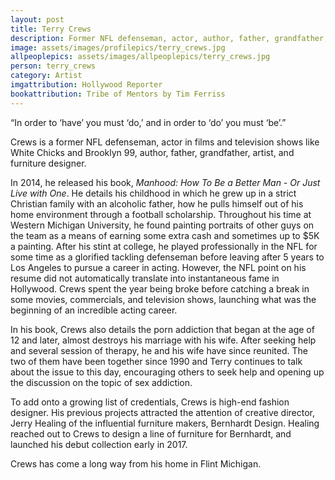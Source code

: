 ```yaml
---
layout: post
title: Terry Crews
description: Former NFL defenseman, actor, author, father, grandfather, artist, and furniture designer
image: assets/images/profilepics/terry_crews.jpg
allpeoplepics: assets/images/allpeoplepics/terry_crews.jpg
person: terry_crews
category: Artist
imgattribution: Hollywood Reporter
bookattribution: Tribe of Mentors by Tim Ferriss
---
```


“In order to ‘have’ you must ‘do,’ and in order to ‘do’ you must ‘be’.”

Crews is a former NFL defenseman, actor in films and television shows like White Chicks and Brooklyn 99, author, father, grandfather, artist, and furniture designer. 

In 2014, he released his book, <i>Manhood: How To Be a Better Man - Or Just Live with One</i>. He details his childhood in which he grew up in a strict Christian family with an alcoholic father, how he pulls himself out of his home environment through a football scholarship. Throughout his time at Western Michigan University, he found painting portraits of other guys on the team as a means of earning some extra cash and sometimes up to $5K a painting. After his stint at college, he played professionally in the NFL for some time as a glorified tackling defenseman before leaving after 5 years to Los Angeles to pursue a career in acting. However, the NFL point on his resume did not automatically translate into instantaneous fame in Hollywood. Crews spent the year being broke before catching a break in some movies, commercials, and television shows, launching what was the beginning of an incredible acting career. 

In his book, Crews also details the porn addiction that began at the age of 12 and later, almost destroys his marriage with his wife. After seeking help and several session of therapy, he and his wife have since reunited. The two of them have been together since 1990 and Terry continues to talk about the issue to this day, encouraging others to seek help and opening up the discussion on the topic of sex addiction. 

To add onto a growing list of credentials, Crews is high-end fashion designer. His previous projects attracted the attention of creative director, Jerry Healing of the influential furniture makers, Bernhardt Design. Healing reached out to Crews to design a line of furniture for Bernhardt, and launched his debut collection early in 2017.

Crews has come a long way from his home in Flint Michigan. 



